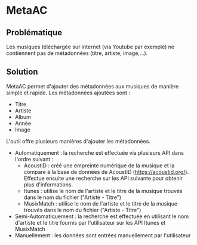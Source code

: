 # MetaAC

## Problématique
Les musiques téléchargée sur internet (via Youtube par exemple) ne contiennent pas de métadonnées (titre, artiste, image,...).

## Solution
MetaAC permet d'ajouter des métadonnées aux musiques de manière simple et rapide.
Les métadonnées ajoutées sont :
- Titre
- Artiste
- Album
- Année
- Image

L'outil offre plusieurs manières d'ajouter les métadonnées.
- Automatiquement : la recherche est effectuée via plusieurs API dans l'ordre suivant :
  - AcoustID : créé une empreinte numérique de la musique et la compare à la base de données de AcoustID (https://acoustid.org/). 
    Effectue ensuite une recherche sur les API suivante pour obtenir plus d'informations.
  - Itunes : utilise le nom de l'artiste et le titre de la musique trouvés dans le nom du fichier ("Artiste - Titre")
  - MusixMatch : utilise le nom de l'artiste et le titre de la musique trouvés dans le nom du fichier ("Artiste - Titre")
- Semi-Automatiquement : la recherche est effectuée en utilisant le nom d'artiste et le titre fournis par l'utilisateur sur les API Itunes et MusixMatch
- Manuellement : les données sont entrées manuellement par l'utilisateur
